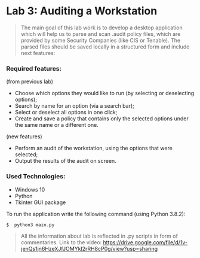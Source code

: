# Lab 3: Auditing a Workstation

>The main goal of this lab work is to develop a desktop application which
will help us to parse and scan .audit policy files, which are provided by
some Security Companies (like CIS or Tenable). The parsed files should be
saved locally in a structured form and include next features:

### Required features:

(from previous lab)
- Choose which options they would like to run (by selecting or deselecting options);
- Search by name for an option (via a search bar);
- Select or deselect all options in one click;
- Create and save a policy that contains only the selected options under the same name or
a different one.

(new features)
- Perform an audit of the workstation, using the options that were selected;
- Output the results of the audit on screen.

### Used Technologies:

- Windows 10 
- Python
- Tkinter GUI package


To run the application write the following command (using Python 3.8.2): 
```sh
$  python3 main.py
```
> All the information about lab is reflected in .py scripts in form of commentaries.
> Link to the video: https://drive.google.com/file/d/1v-jenQs1jn6HzeXJfJOMYkI2rRH8cP0g/view?usp=sharing

